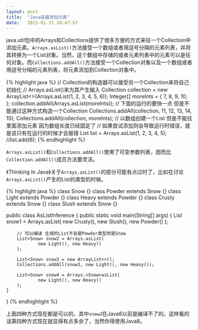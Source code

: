 ```yaml
---
layout: post
title:  "Java容器添加元素"
date:   2015-01-31 18:47:57
---
```

java.util包中的Arrays和Collections提供了很多方便的方式来往一个Collection中添加元素。`Arrays.asList()`方法接受一个数组或者用逗号分隔的元素列表，并将其转换为一个List对象。当然，这个数组中存储的或者元素列表中的元素可以是任何对象。而`Collections.addAll()`方法接受一个Collection对象以及一个数组或者用逗号分隔的元素列表，将元素添加到Collection对象中。

{% highlight java %}
// Collection的构造器可以接受另一个Collection来将自己初始化
// Arrays.asList()来为其产生输入
Collection<Integer> collection =
        new ArrayList<>(Arrays.asList(1, 2, 3, 4, 5, 6));
Integer[] moreInts = { 7, 8, 9, 10, };
collection.addAll(Arrays.asList(moreInts));
// 下面的运行的要快一点 但是不能通过这种方式构造一个Collection
Collections.addAll(collection, 11, 12, 13, 14, 15);
Collections.addAll(collection, moreInts);
// 以数组创建一个List 但是不能往里面添加元素 因为数组长度已经固定了
// 如果尝试添加则会导致运行时错误，就是说只有在运行的时候才会报错
List<Integer> list = Arrays.asList(1, 2, 3, 4, 5);
//list.add(6);
{% endhighlight %}

`Arrays.asList()`和`Collections.addAll()`使用了可变参数列表，因而比`Collection.addAll()`成员方法要灵活。

《Thinking In Java》关于`Arrays.asList()`的部分可能有点过时了，比如在讨论`Arrays.asList()`产生的List的类型的时候。

{% highlight java %}
class Snow {}
class Powder extends Snow {}
class Light extends Powder {}
class Heavy extends Powder {}
class Crusty extends Snow {}
class Slush extends Snow {}

public class AsListInference {
    public static void main(String[] args) {
	List<Snow> snow1 = Arrays.asList(
                new Crusty(), new Slush(), new Powder()
        );

        // 可以编译 生成的List不会是Powder类型而是Snow
        List<Snow> snow2 = Arrays.asList(
                new Light(), new Heavy()
        );

        List<Snow> snow3 = new ArrayList<>();
        Collections.addAll(snow3, new Light(), new Heavy());

        List<Snow> snow4 = Arrays.<Snow>asList(
                new Light(), new Heavy()
        );
    }	
}
{% endhighlight %}

上面四种方式现在都是可以的，其中`snow2`在Java8以前是编译不了的。这样看的话第四种方式现在就显得有点多余了，当然你得使用Java8。
